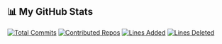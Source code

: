 ## 📊 My GitHub Stats

[![Total Commits](https://img.shields.io/badge/Commits-5-yellow)](#)
[![Contributed Repos](https://img.shields.io/badge/Contributed%20Repos-30-blue)](#)
[![Lines Added](https://img.shields.io/badge/Lines%20Added-1717-brightgreen)](#)
[![Lines Deleted](https://img.shields.io/badge/Lines%20Deleted-68-red)](#)